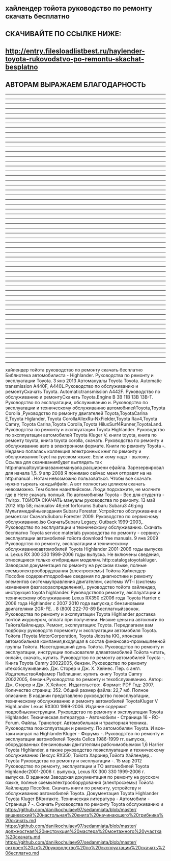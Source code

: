 хайлендер тойота руководство по ремонту скачать бесплатно
--------------------------------------------------
СКАЧИВАЙТЕ ПО ССЫЛКЕ НИЖЕ:
--------------------------------------------------
http://entry.filesloadlistbest.ru/haylender-toyota-rukovodstvo-po-remontu-skachat-besplatno
--------------------------------------------------
АВТОРАМ ВЫРАЖАЕМ БЛАГОДАРНОСТЬ
--------------------------------------------------
--------------------------------------------------
--------------------------------------------------
--------------------------------------------------
--------------------------------------------------
--------------------------------------------------
--------------------------------------------------
--------------------------------------------------
--------------------------------------------------
--------------------------------------------------
--------------------------------------------------
--------------------------------------------------
--------------------------------------------------
--------------------------------------------------
--------------------------------------------------
--------------------------------------------------
--------------------------------------------------
--------------------------------------------------
--------------------------------------------------
--------------------------------------------------
--------------------------------------------------
--------------------------------------------------
--------------------------------------------------
--------------------------------------------------
--------------------------------------------------
--------------------------------------------------
--------------------------------------------------
--------------------------------------------------
--------------------------------------------------
--------------------------------------------------
--------------------------------------------------
--------------------------------------------------
--------------------------------------------------
--------------------------------------------------
--------------------------------------------------
--------------------------------------------------
--------------------------------------------------
--------------------------------------------------
--------------------------------------------------
--------------------------------------------------
--------------------------------------------------
--------------------------------------------------
--------------------------------------------------
--------------------------------------------------
--------------------------------------------------
--------------------------------------------------
--------------------------------------------------
--------------------------------------------------
--------------------------------------------------
--------------------------------------------------
--------------------------------------------------
--------------------------------------------------
--------------------------------------------------
--------------------------------------------------
--------------------------------------------------
--------------------------------------------------
--------------------------------------------------
--------------------------------------------------
хайлендер тойота руководство по ремонту скачать бесплатно Библиотека автомобилиста - Highlander. Руководства по ремонту и эксплуатации Toyota. 3 янв 2013  Автомануалы Toyota Toyota. Automatic transmission A440F, A440L.Руководство по обслуживанию и ремонтуСкачать Toyota. Automatictransmission A442F. Руководство по обслуживанию и ремонтуСкачать Toyota.Engine B 3B 11B 13B 13B-T. Руководство по эксплуатации, обслуживанию и. Руководство по эксплуатации и техническому обслуживанию автомобилейToyota,Toyota Corolla ,Руководство по ремонту двигателей Toyota,ToyotaCarina E,Toyota Higlander, Toyota CorollaAllexRu-NxFielder,Toyota Rav4,Toyota Camry, Toyota Carina,Toyota Corolla,Toyota HiluxSurf4Runner,ToyotaLand. Руководства по ремонту и эксплуатации Toyota Highlander. Руководство по эксплуатации автомобилей Toyota Kluger V. книги toyota, книга по ремонту toyota, книга toyota corolla, скачать. Руководства по ремонту и обслуживанию авто в электронном формате. Книги по ремонту Toyota -. Недавно попалась коллекция электронных книг по ремонту и обслуживаниюToyot на русском языке. Если кому надо - выложу.  Ссылка для скачиваниябудет выглядеть так http:manualtoyotaназваниемануала.расширени ефайла. Зарезервировал для начала 1,5. 9 апр 2008  Я понимаю сейчас меня отправят на на http:manual . Нотам невозможно пользоваться. Чтобы все скачать нужно тыркать каждыйфайл. А вот полностью целиком скачать невозможно. Тем более наанглийском. Люди подскажите, не молчите где в Нете скачать полный. По автомобилям Toyota - Все для студента - Twirpx. ТОЙОТА СКАЧАТЬ мануалы руководства по ремонту. 13 май 2012  http 58; manualov 46;net forforums Subaru Subaru3 46;png Мультимедийныеиздания Subaru Forester. Устройство обслуживание и ремонт.rar СкачатьSubaru Forester 2009. Руководство по сервисному обслуживанию.iso СкачатьSubaru Legacy, Outback 1999-2003,.
Руководство по эксплуатации и техническому обслуживанию. Скачать бесплатно Toyota service materials руководства по ремонту - сервису- эксплуатации автомобилей тойота download free manuals. 9 янв 2009  Руководство по ремонту, эксплуатации и техническому обслуживаниюавтомобилей Toyota Highlander 2001-2006 годы выпуска и. Lexus RX 300 330 1999-2006 годы выпуска. Не включены сведения, относящиеся только кгибридным моделям. http:catalogstoyotakluger. Заводская документация по ремонту на русском языке, полные схемыэлектрооборудования (электросхемы) Тойота Хайлендер Пособие содержитподробные сведения по диагностике и ремонту элементов системыуправления двигателем, системы WT-i (системы изменения фазгазораспределения),. руководство тойота хайлендер, инструкция toyota highlander.  Руководствопо ремонту, эксплуатации и техническому обслуживанию Lexus RX350 с2006 года  Toyota Harrier с 2006 года  Highlander с 2007  2010 года выпуска,с бензиновыми двигателями 2GR-FE. . 8 (800) 222-70-89  Бесплатныйзвонок. Руководства по ремонту и эксплуатации Toyota Highlander доставка почтой икурьером, оплата при получении. Низкие цены на автокниги по ТайотаХайлендер. Ремонт, эксплуатация: Toyota. Передлагаем вам подборку руководств поремонту и эксплуатации автомобиля Toyota. Тойота (Toyota MotorCorporation, Toyota Jidosha KK), японская автомобильная компания,входящая в состав финансово-промышленной группы Тойота. Насегодняшний день Тойота. Руководство по ремонту и эксплуатации, инструкции пользователя дляавтомобилей Тойота читать, онлайн, скачать, купить. Руководство по ремонту автомобилей Toyota -. Книга Toyota Camry 20022005, бензин. Руководство по ремонту итехобслуживанию. Дж. Сторер и Дж. Х. Хейнес. Пер. с англ. ИздательствоАлфамер Паблишинг. купить книгу Toyota Camry 20022005, бензин.Руководство по ремонту и техобслуживанию. Автор: Дж. Сторер и Дж. Х.Хейнес. Издательство:. Формат: PDF Год: 2007. Количество страниц: 352. Общий размер файла: 22,7 мб. Полное описание: В издании представлено руководство поэксплуатации, техническому обслуживанию и ремонту автомобилей ToyotaKluger V HighLander Lexus RX300 1999-2006. Издание содержит подробныеинструкции. Руководство по ремонту и эксплуатации Toyota Highlander. Техническая литература - Автомобили - Страница 16 - RC-Forum. Файлы. Транспорт. Автомобильная и тракторная техника. Руководства поэксплуатации и ремонту. По автомобилям Toyota.
И все-таки мануал на HighlanderKluger - Форумы -. Руководство по ремонту и эксплуатации автомобилей Toyota Celica 1986-1999 гг. выпуска, оборудованных бензиновыми двигателями рабочимобъемом 1,6  Harrier  Toyota Highlander, а также руководство поэксплуатации и техническому обслуживанию Лексус RX350, Тойота Харриер,Тойота Хайлендер,. Toyota Руководства по ремонту и эксплуатации -. 15 мар 2012  Руководство по ремонту, эксплуатации и ТО автомобилей Toyota Highlander2001-2006 г. выпуска, Lexus RX 300  330 1999-2006 г. выпуска. В эданном Заводская документация по ремонту на русском языке, полные схемыэлектрооборудования (электросхемы) Тойота Хайлендер Пособие. Скачать книги по ремонту, устройству и обслуживанию автомобилей Toyota. Документация  Toyota Highlander  Toyota Kluger  ВКонтакте. Техническая литература - Автомобили - Страница 7 -. Скачать Руководства по ремонту Toyota обслуживанию и
https://github.com/danilkochulaev97/sedanmiata/blob/master/вишневский%20настольная%20книга%20начинающего%20грибника%20скачать.md
https://github.com/danilkochulaev97/sedanmiata/blob/master/должностная%20инструкция%20мастера%20монтажного%20участка%20скачать.md
https://github.com/danilkochulaev97/sedanmiata/blob/master/ситроен%20zx%20руководство%20по%20эксплуатации%20скачать%20бесплатно.md